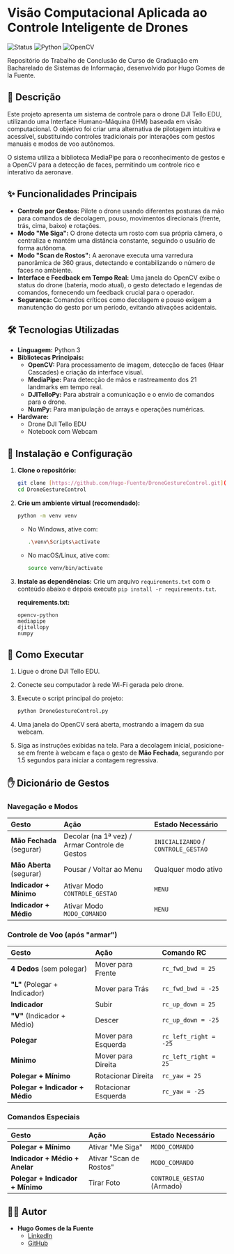 # Visão Computacional Aplicada ao Controle Inteligente de Drones

![Status](https://img.shields.io/badge/status-concluído-brightgreen)
![Python](https://img.shields.io/badge/Python-3.x-blue.svg)
![OpenCV](https://img.shields.io/badge/OpenCV-4.x-green.svg)

Repositório do Trabalho de Conclusão de Curso de Graduação em Bacharelado de Sistemas de Informação, desenvolvido por Hugo Gomes de la Fuente.

## 📝 Descrição

Este projeto apresenta um sistema de controle para o drone DJI Tello EDU, utilizando uma Interface Humano-Máquina (IHM) baseada em visão computacional. O objetivo foi criar uma alternativa de pilotagem intuitiva e acessível, substituindo controles tradicionais por interações com gestos manuais e modos de voo autônomos.

O sistema utiliza a biblioteca MediaPipe para o reconhecimento de gestos e a OpenCV para a detecção de faces, permitindo um controle rico e interativo da aeronave.

## ✨ Funcionalidades Principais

* **Controle por Gestos:** Pilote o drone usando diferentes posturas da mão para comandos de decolagem, pouso, movimentos direcionais (frente, trás, cima, baixo) e rotações.
* **Modo "Me Siga":** O drone detecta um rosto com sua própria câmera, o centraliza e mantém uma distância constante, seguindo o usuário de forma autônoma.
* **Modo "Scan de Rostos":** A aeronave executa uma varredura panorâmica de 360 graus, detectando e contabilizando o número de faces no ambiente.
* **Interface e Feedback em Tempo Real:** Uma janela do OpenCV exibe o status do drone (bateria, modo atual), o gesto detectado e legendas de comandos, fornecendo um feedback crucial para o operador.
* **Segurança:** Comandos críticos como decolagem e pouso exigem a manutenção do gesto por um período, evitando ativações acidentais.

## 🛠️ Tecnologias Utilizadas

* **Linguagem:** Python 3
* **Bibliotecas Principais:**
    * **OpenCV:** Para processamento de imagem, detecção de faces (Haar Cascades) e criação da interface visual.
    * **MediaPipe:** Para detecção de mãos e rastreamento dos 21 landmarks em tempo real.
    * **DJITelloPy:** Para abstrair a comunicação e o envio de comandos para o drone.
    * **NumPy:** Para manipulação de arrays e operações numéricas.
* **Hardware:**
    * Drone DJI Tello EDU 
    * Notebook com Webcam

## 🔧 Instalação e Configuração

1.  **Clone o repositório:**
    ```bash
    git clone [https://github.com/Hugo-Fuente/DroneGestureControl.git](https://github.com/Hugo-Fuente/DroneGestureControl.git)
    cd DroneGestureControl
    ```

2.  **Crie um ambiente virtual (recomendado):**
    ```bash
    python -m venv venv
    ```
    * No Windows, ative com:
        ```bash
        .\venv\Scripts\activate
        ```
    * No macOS/Linux, ative com:
        ```bash
        source venv/bin/activate
        ```

3.  **Instale as dependências:**
    Crie um arquivo `requirements.txt` com o conteúdo abaixo e depois execute `pip install -r requirements.txt`.

    **requirements.txt:**
    ```
    opencv-python
    mediapipe
    djitellopy
    numpy
    ```

## 🚀 Como Executar

1.  Ligue o drone DJI Tello EDU.
2.  Conecte seu computador à rede Wi-Fi gerada pelo drone.
3.  Execute o script principal do projeto:
    ```bash
    python DroneGestureControl.py
    ```

4.  Uma janela do OpenCV será aberta, mostrando a imagem da sua webcam.
5.  Siga as instruções exibidas na tela. Para a decolagem inicial, posicione-se em frente à webcam e faça o gesto de **Mão Fechada**, segurando por 1.5 segundos para iniciar a contagem regressiva.

## ✋ Dicionário de Gestos

### Navegação e Modos

| Gesto | Ação | Estado Necessário |
| :--- | :--- | :--- |
| **Mão Fechada** (segurar) | Decolar (na 1ª vez) / Armar Controle de Gestos | `INICIALIZANDO` / `CONTROLE_GESTAO` |
| **Mão Aberta** (segurar) | Pousar / Voltar ao Menu | Qualquer modo ativo |
| **Indicador + Mínimo** | Ativar Modo `CONTROLE_GESTAO` | `MENU` |
| **Indicador + Médio** | Ativar Modo `MODO_COMANDO` | `MENU` |

### Controle de Voo (após "armar")

| Gesto | Ação | Comando RC |
| :--- | :--- | :--- |
| **4 Dedos** (sem polegar) | Mover para Frente | `rc_fwd_bwd = 25` |
| **"L"** (Polegar + Indicador) | Mover para Trás | `rc_fwd_bwd = -25` |
| **Indicador** | Subir | `rc_up_down = 25` |
| **"V"** (Indicador + Médio) | Descer | `rc_up_down = -25` |
| **Polegar** | Mover para Esquerda | `rc_left_right = -25` |
| **Mínimo** | Mover para Direita | `rc_left_right = 25` |
| **Polegar + Mínimo** | Rotacionar Direita | `rc_yaw = 25` |
| **Polegar + Indicador + Médio** | Rotacionar Esquerda | `rc_yaw = -25` |

### Comandos Especiais

| Gesto | Ação | Estado Necessário |
| :--- | :--- | :--- |
| **Polegar + Mínimo** | Ativar "Me Siga" | `MODO_COMANDO` |
| **Indicador + Médio + Anelar**| Ativar "Scan de Rostos" | `MODO_COMANDO` |
| **Polegar + Indicador + Mínimo**| Tirar Foto | `CONTROLE_GESTAO` (Armado) |

## 👨‍💻 Autor

* **Hugo Gomes de la Fuente**
    * [LinkedIn](linkedin.com/in/hugo-fuente/)
    * [GitHub](github.com/Hugo-Fuente)
